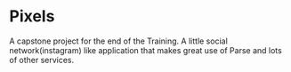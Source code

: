 # Pixels

A capstone project for the end of  the Training. A little social network(instagram) like application that makes great use of Parse
and lots of other services.
